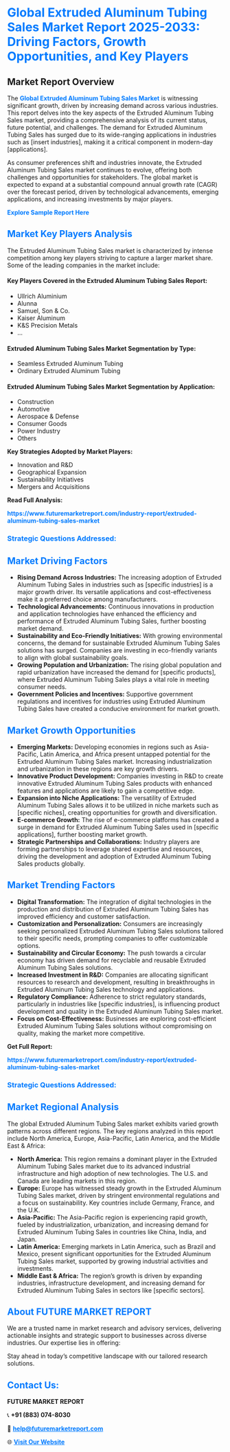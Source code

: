 <h1 style="color: #007BFF;">Global Extruded Aluminum Tubing Sales Market Report 2025-2033: Driving Factors, Growth Opportunities, and Key Players</h1>

<section id="overview">
<h2>Market Report Overview</h2>
<p>The <a href="https://www.futuremarketreport.com/industry-report/extruded-aluminum-tubing-sales-market" style="color: #007BFF; text-decoration: none;"><strong>Global Extruded Aluminum Tubing Sales Market</strong></a> is witnessing significant growth, driven by increasing demand across various industries. This report delves into the key aspects of the Extruded Aluminum Tubing Sales market, providing a comprehensive analysis of its current status, future potential, and challenges. The demand for Extruded Aluminum Tubing Sales has surged due to its wide-ranging applications in industries such as [insert industries], making it a critical component in modern-day [applications].</p>
<p>As consumer preferences shift and industries innovate, the Extruded Aluminum Tubing Sales market continues to evolve, offering both challenges and opportunities for stakeholders. The global market is expected to expand at a substantial compound annual growth rate (CAGR) over the forecast period, driven by technological advancements, emerging applications, and increasing investments by major players.</p>
</section>

<section id="overview">
<p><a href="https://www.futuremarketreport.com/request-sample/reportId=103921" style="color: #007BFF; text-decoration: none;"><strong>Explore Sample Report Here</strong></a></p>
</section>

<section id="key-players">
<h2 style="color: #007BFF;">Market Key Players Analysis</h2>
<p>The Extruded Aluminum Tubing Sales market is characterized by intense competition among key players striving to capture a larger market share. Some of the leading companies in the market include:</p>
<h4>Key Players Covered in the Extruded Aluminum Tubing Sales Report:</h4>
<ul><li>Ullrich Aluminium</li><li>Alunna</li><li>Samuel, Son &amp; Co.</li><li>Kaiser Aluminum</li><li>K&amp;S Precision Metals</li><li>...</li></ul>
<h4>Extruded Aluminum Tubing Sales Market Segmentation by Type:</h4>
<ul><li>Seamless Extruded Aluminum Tubing</li><li>Ordinary Extruded Aluminum Tubing</li></ul>

<h4>Extruded Aluminum Tubing Sales Market Segmentation by Application:</h4>
<ul><li>Construction</li><li>Automotive</li><li>Aerospace &amp; Defense</li><li>Consumer Goods</li><li>Power Industry</li><li>Others</li></ul>
<p><strong>Key Strategies Adopted by Market Players:</strong></p>
<ul>
<li>Innovation and R&D</li>
<li>Geographical Expansion</li>
<li>Sustainability Initiatives</li>
<li>Mergers and Acquisitions</li>
</ul>
</section>

<section>
<p><strong>Read Full Analysis: </strong></p><a href="https://www.futuremarketreport.com/industry-report/extruded-aluminum-tubing-sales-market" style="color: #007BFF; text-decoration: none;"><strong>https://www.futuremarketreport.com/industry-report/extruded-aluminum-tubing-sales-market</strong></a>
<h3 style="color: #007BFF;">Strategic Questions Addressed:</h3>
</section>

<section id="driving-factors">
<h2 style="color: #007BFF;">Market Driving Factors</h2>
<ul>
<li><strong>Rising Demand Across Industries:</strong> The increasing adoption of Extruded Aluminum Tubing Sales in industries such as [specific industries] is a major growth driver. Its versatile applications and cost-effectiveness make it a preferred choice among manufacturers.</li>
<li><strong>Technological Advancements:</strong> Continuous innovations in production and application technologies have enhanced the efficiency and performance of Extruded Aluminum Tubing Sales, further boosting market demand.</li>
<li><strong>Sustainability and Eco-Friendly Initiatives:</strong> With growing environmental concerns, the demand for sustainable Extruded Aluminum Tubing Sales solutions has surged. Companies are investing in eco-friendly variants to align with global sustainability goals.</li>
<li><strong>Growing Population and Urbanization:</strong> The rising global population and rapid urbanization have increased the demand for [specific products], where Extruded Aluminum Tubing Sales plays a vital role in meeting consumer needs.</li>
<li><strong>Government Policies and Incentives:</strong> Supportive government regulations and incentives for industries using Extruded Aluminum Tubing Sales have created a conducive environment for market growth.</li>
</ul>
</section>

<section id="growth-opportunities">
<h2 style="color: #007BFF;">Market Growth Opportunities</h2>
<ul>
<li><strong>Emerging Markets:</strong> Developing economies in regions such as Asia-Pacific, Latin America, and Africa present untapped potential for the Extruded Aluminum Tubing Sales market. Increasing industrialization and urbanization in these regions are key growth drivers.</li>
<li><strong>Innovative Product Development:</strong> Companies investing in R&D to create innovative Extruded Aluminum Tubing Sales products with enhanced features and applications are likely to gain a competitive edge.</li>
<li><strong>Expansion into Niche Applications:</strong> The versatility of Extruded Aluminum Tubing Sales allows it to be utilized in niche markets such as [specific niches], creating opportunities for growth and diversification.</li>
<li><strong>E-commerce Growth:</strong> The rise of e-commerce platforms has created a surge in demand for Extruded Aluminum Tubing Sales used in [specific applications], further boosting market growth.</li>
<li><strong>Strategic Partnerships and Collaborations:</strong> Industry players are forming partnerships to leverage shared expertise and resources, driving the development and adoption of Extruded Aluminum Tubing Sales products globally.</li>
</ul>
</section>

<section id="trending-factors">
<h2 style="color: #007BFF;">Market Trending Factors</h2>
<ul>
<li><strong>Digital Transformation:</strong> The integration of digital technologies in the production and distribution of Extruded Aluminum Tubing Sales has improved efficiency and customer satisfaction.</li>
<li><strong>Customization and Personalization:</strong> Consumers are increasingly seeking personalized Extruded Aluminum Tubing Sales solutions tailored to their specific needs, prompting companies to offer customizable options.</li>
<li><strong>Sustainability and Circular Economy:</strong> The push towards a circular economy has driven demand for recyclable and reusable Extruded Aluminum Tubing Sales solutions.</li>
<li><strong>Increased Investment in R&D:</strong> Companies are allocating significant resources to research and development, resulting in breakthroughs in Extruded Aluminum Tubing Sales technology and applications.</li>
<li><strong>Regulatory Compliance:</strong> Adherence to strict regulatory standards, particularly in industries like [specific industries], is influencing product development and quality in the Extruded Aluminum Tubing Sales market.</li>
<li><strong>Focus on Cost-Effectiveness:</strong> Businesses are exploring cost-efficient Extruded Aluminum Tubing Sales solutions without compromising on quality, making the market more competitive.</li>
</ul>
</section>

<section>
<p><strong>Get Full Report: </strong></p><a href="https://www.futuremarketreport.com/industry-report/extruded-aluminum-tubing-sales-market" style="color: #007BFF; text-decoration: none;"><strong>https://www.futuremarketreport.com/industry-report/extruded-aluminum-tubing-sales-market</strong></a>
<h3 style="color: #007BFF;">Strategic Questions Addressed:</h3>
</section>


<section id="regional-analysis">
<h2 style="color: #007BFF;">Market Regional Analysis</h2>
<p>The global Extruded Aluminum Tubing Sales market exhibits varied growth patterns across different regions. The key regions analyzed in this report include North America, Europe, Asia-Pacific, Latin America, and the Middle East & Africa:</p>
<ul>
<li><strong>North America:</strong> This region remains a dominant player in the Extruded Aluminum Tubing Sales market due to its advanced industrial infrastructure and high adoption of new technologies. The U.S. and Canada are leading markets in this region.</li>
<li><strong>Europe:</strong> Europe has witnessed steady growth in the Extruded Aluminum Tubing Sales market, driven by stringent environmental regulations and a focus on sustainability. Key countries include Germany, France, and the U.K.</li>
<li><strong>Asia-Pacific:</strong> The Asia-Pacific region is experiencing rapid growth, fueled by industrialization, urbanization, and increasing demand for Extruded Aluminum Tubing Sales in countries like China, India, and Japan.</li>
<li><strong>Latin America:</strong> Emerging markets in Latin America, such as Brazil and Mexico, present significant opportunities for the Extruded Aluminum Tubing Sales market, supported by growing industrial activities and investments.</li>
<li><strong>Middle East & Africa:</strong> The region’s growth is driven by expanding industries, infrastructure development, and increasing demand for Extruded Aluminum Tubing Sales in sectors like [specific sectors].</li>
</ul>
</section>

<footer>
<h2 style="color: #007BFF;">About FUTURE MARKET REPORT</h2>
<p>We are a trusted name in market research and advisory services, delivering actionable insights and strategic support to businesses across diverse industries. Our expertise lies in offering:</p>

<p>Stay ahead in today’s competitive landscape with our tailored research solutions.</p>

<h2 style="color: #007BFF;">Contact Us:</h2>
<p><strong>FUTURE MARKET REPORT</strong></p>
<p>📞 <strong>+91 (883) 074-8030</strong></p>
<p>📧 <strong><a href="mailto:help@futuremarketreport.com" style="color: #007BFF;">help@futuremarketreport.com</a></strong></p>
<p>🌐 <strong><a href="https://www.futuremarketreport.com/" style="color: #007BFF;">Visit Our Website</a></strong></p>
</footer>